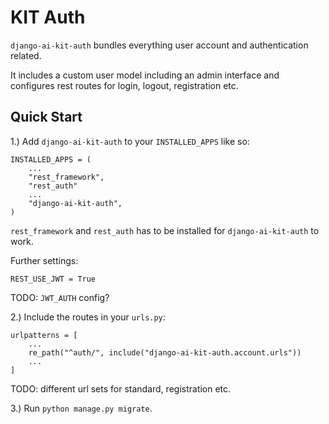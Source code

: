 # KIT Auth

`django-ai-kit-auth` bundles everything user account and authentication related.

It includes a custom user model including an admin interface and configures rest routes for login, logout, registration etc.

## Quick Start

1.) Add `django-ai-kit-auth` to your `INSTALLED_APPS` like so:

```
INSTALLED_APPS = (
    ...    
    "rest_framework",
    "rest_auth"
    ...
    "django-ai-kit-auth",
)
```
`rest_framework` and `rest_auth` has to be installed for `django-ai-kit-auth` to work.

Further settings:

```
REST_USE_JWT = True
```

TODO: `JWT_AUTH` config? 

2.) Include the routes in your `urls.py`:

```
urlpatterns = [
    ...
    re_path("^auth/", include("django-ai-kit-auth.account.urls"))
    ...
]
```

TODO: different url sets for standard, registration etc.

3.) Run `python manage.py migrate`.
 
